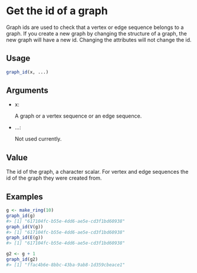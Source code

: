 # Get the id of a graph

Graph ids are used to check that a vertex or edge sequence belongs to a
graph. If you create a new graph by changing the structure of a graph,
the new graph will have a new id. Changing the attributes will not
change the id.

## Usage

``` r
graph_id(x, ...)
```

## Arguments

- x:

  A graph or a vertex sequence or an edge sequence.

- ...:

  Not used currently.

## Value

The id of the graph, a character scalar. For vertex and edge sequences
the id of the graph they were created from.

## Examples

``` r
g <- make_ring(10)
graph_id(g)
#> [1] "617104fc-b55e-4dd6-ae5e-cd3f1bd60938"
graph_id(V(g))
#> [1] "617104fc-b55e-4dd6-ae5e-cd3f1bd60938"
graph_id(E(g))
#> [1] "617104fc-b55e-4dd6-ae5e-cd3f1bd60938"

g2 <- g + 1
graph_id(g2)
#> [1] "ffac4b6e-8bbc-43ba-9ab8-1d359cbeace1"
```
